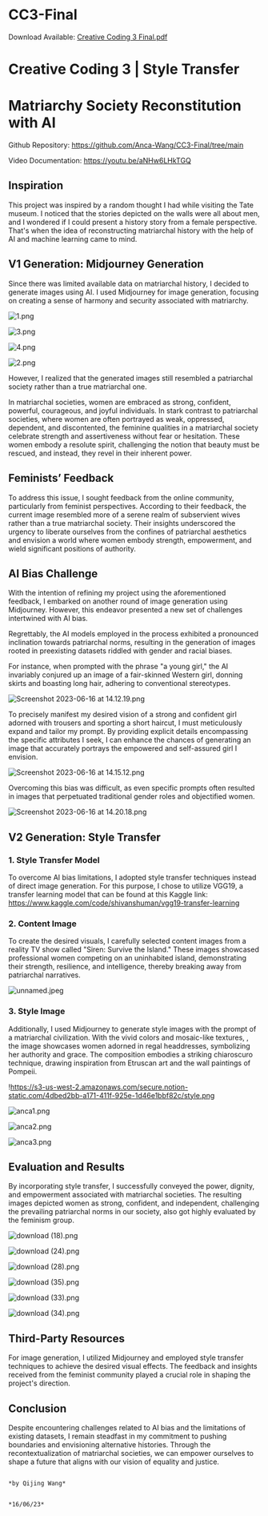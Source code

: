 # CC3-Final

Download Available: 
[Creative Coding 3 Final.pdf](https://github.com/Anca-Wang/CC3-Final/files/11772259/Creative.Coding.3.Final.pdf)

# Creative Coding 3  |  Style Transfer

# **Matriarchy Society Reconstitution with AI**

Github Repository: https://github.com/Anca-Wang/CC3-Final/tree/main

Video Documentation: https://youtu.be/aNHw6LHkTGQ

## **Inspiration**

This project was inspired by a random thought I had while visiting the Tate museum. I noticed that the stories depicted on the walls were all about men, and I wondered if I could present a history story from a female perspective. That's when the idea of reconstructing matriarchal history with the help of AI and machine learning came to mind.

## **V1 Generation: Midjourney Generation**

Since there was limited available data on matriarchal history, I decided to generate images using AI. I used Midjourney for image generation, focusing on creating a sense of harmony and security associated with matriarchy. 

![1.png](https://s3-us-west-2.amazonaws.com/secure.notion-static.com/aec4057e-9cb8-4141-90d0-b8f94d9c7033/1.png)

![3.png](https://s3-us-west-2.amazonaws.com/secure.notion-static.com/b7c3f6ea-a211-4bef-8709-53502de09475/3.png)

![4.png](https://s3-us-west-2.amazonaws.com/secure.notion-static.com/c2d163c7-7deb-487c-8f7a-f664b9764de4/4.png)

![2.png](https://s3-us-west-2.amazonaws.com/secure.notion-static.com/a5567457-70fb-4144-b6ce-91c6c8caba70/2.png)

However, I realized that the generated images still resembled a patriarchal society rather than a true matriarchal one.

In matriarchal societies, women are embraced as strong, confident, powerful, courageous, and joyful individuals. In stark contrast to patriarchal societies, where women are often portrayed as weak, oppressed, dependent, and discontented, the feminine qualities in a matriarchal society celebrate strength and assertiveness without fear or hesitation. These women embody a resolute spirit, challenging the notion that beauty must be rescued, and instead, they revel in their inherent power.

## Feminists’ **Feedback**

To address this issue, I sought feedback from the online community, particularly from feminist perspectives. According to their feedback, the current image resembled more of a serene realm of subservient wives rather than a true matriarchal society. Their insights underscored the urgency to liberate ourselves from the confines of patriarchal aesthetics and envision a world where women embody strength, empowerment, and wield significant positions of authority.

## **AI Bias Challenge**

With the intention of refining my project using the aforementioned feedback, I embarked on another round of image generation using Midjourney. However, this endeavor presented a new set of challenges intertwined with AI bias. 

Regrettably, the AI models employed in the process exhibited a pronounced inclination towards patriarchal norms, resulting in the generation of images rooted in preexisting datasets riddled with gender and racial biases.

For instance, when prompted with the phrase "a young girl," the AI invariably conjured up an image of a fair-skinned Western girl, donning skirts and boasting long hair, adhering to conventional stereotypes.

![Screenshot 2023-06-16 at 14.12.19.png](https://s3-us-west-2.amazonaws.com/secure.notion-static.com/d303ce06-2f59-44aa-ab2c-e951f249e4fc/Screenshot_2023-06-16_at_14.12.19.png)

To precisely manifest my desired vision of a strong and confident girl adorned with trousers and sporting a short haircut, I must meticulously expand and tailor my prompt. By providing explicit details encompassing the specific attributes I seek, I can enhance the chances of generating an image that accurately portrays the empowered and self-assured girl I envision.

![Screenshot 2023-06-16 at 14.15.12.png](https://s3-us-west-2.amazonaws.com/secure.notion-static.com/e8fdc7ac-9d6f-436d-8475-f8397c70cb55/Screenshot_2023-06-16_at_14.15.12.png)

Overcoming this bias was difficult, as even specific prompts often resulted in images that perpetuated traditional gender roles and objectified women.

![Screenshot 2023-06-16 at 14.20.18.png](https://s3-us-west-2.amazonaws.com/secure.notion-static.com/47b0d18d-ed55-4674-a88d-b54f52d8f933/Screenshot_2023-06-16_at_14.20.18.png)

## ****V2 Generation: Style Transfer****

### 1. Style Transfer Model

To overcome AI bias limitations, I adopted style transfer techniques instead of direct image generation. For this purpose, I chose to utilize VGG19, a transfer learning model that can be found at this Kaggle link: https://www.kaggle.com/code/shivanshuman/vgg19-transfer-learning

### 2. Content Image

To create the desired visuals, I carefully selected content images from a reality TV show called "Siren: Survive the Island." These images showcased professional women competing on an uninhabited island, demonstrating their strength, resilience, and intelligence, thereby breaking away from patriarchal narratives.

![unnamed.jpeg](https://s3-us-west-2.amazonaws.com/secure.notion-static.com/9461b66f-0fc7-44ee-93c1-23b955c1be76/unnamed.jpeg)

### 3. Style Image

Additionally, I used Midjourney to generate style images with the prompt of a matriarchal civilization. With the vivid colors and mosaic-like textures, , the image showcases women adorned in regal headdresses, symbolizing her authority and grace. The composition embodies a striking chiaroscuro technique, drawing inspiration from Etruscan art and the wall paintings of Pompeii.

!https://s3-us-west-2.amazonaws.com/secure.notion-static.com/4dbed2bb-a171-411f-925e-1d46e1bbf82c/style.png

![anca1.png](https://s3-us-west-2.amazonaws.com/secure.notion-static.com/bfec4bdc-565b-4552-bdae-95b40baca6ae/anca1.png)

![anca2.png](https://s3-us-west-2.amazonaws.com/secure.notion-static.com/08996318-7c55-44ec-957a-820725682580/anca2.png)

![anca3.png](https://s3-us-west-2.amazonaws.com/secure.notion-static.com/90e0ebc2-87c9-4483-8b1e-090d8c330b41/anca3.png)

## **Evaluation and Results**

By incorporating style transfer, I successfully conveyed the power, dignity, and empowerment associated with matriarchal societies. The resulting images depicted women as strong, confident, and independent, challenging the prevailing patriarchal norms in our society, also got highly evaluated by the feminism group.

![download (18).png](https://s3-us-west-2.amazonaws.com/secure.notion-static.com/31f0ad72-0e11-482c-8ab4-fd9b67210ebd/download_(18).png)

![download (24).png](https://s3-us-west-2.amazonaws.com/secure.notion-static.com/74e10b32-660a-4dd3-a7d7-bda639ecb9ba/download_(24).png)

![download (28).png](https://s3-us-west-2.amazonaws.com/secure.notion-static.com/e32539d9-da50-4c48-83d8-b76b734fb1aa/download_(28).png)

![download (35).png](https://s3-us-west-2.amazonaws.com/secure.notion-static.com/eb7efdc9-7280-4966-b087-a29cebdc2df2/download_(35).png)

![download (33).png](https://s3-us-west-2.amazonaws.com/secure.notion-static.com/7a02af49-e782-45e9-b39d-d70521bb7f33/download_(33).png)

![download (34).png](https://s3-us-west-2.amazonaws.com/secure.notion-static.com/2acab686-ba82-422f-8207-04836b399c79/download_(34).png)

## **Third-Party Resources**

For image generation, I utilized Midjourney and employed style transfer techniques to achieve the desired visual effects. The feedback and insights received from the feminist community played a crucial role in shaping the project's direction.

## **Conclusion**

Despite encountering challenges related to AI bias and the limitations of existing datasets, I remain steadfast in my commitment to pushing boundaries and envisioning alternative histories. Through the recontextualization of matriarchal societies, we can empower ourselves to shape a future that aligns with our vision of equality and justice.

                                                                                                       *by Qijing Wang* 

                                                                                                       *16/06/23*
                                                                                                       
